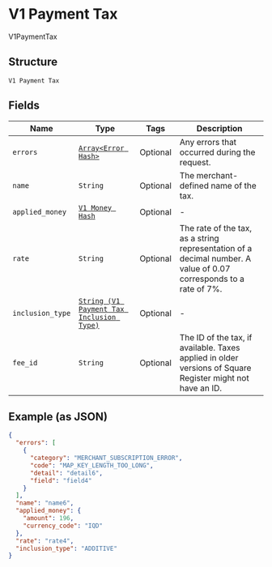 
# V1 Payment Tax

V1PaymentTax

## Structure

`V1 Payment Tax`

## Fields

| Name | Type | Tags | Description |
|  --- | --- | --- | --- |
| `errors` | [`Array<Error Hash>`](../../doc/models/error.md) | Optional | Any errors that occurred during the request. |
| `name` | `String` | Optional | The merchant-defined name of the tax. |
| `applied_money` | [`V1 Money Hash`](../../doc/models/v1-money.md) | Optional | - |
| `rate` | `String` | Optional | The rate of the tax, as a string representation of a decimal number. A value of 0.07 corresponds to a rate of 7%. |
| `inclusion_type` | [`String (V1 Payment Tax Inclusion Type)`](../../doc/models/v1-payment-tax-inclusion-type.md) | Optional | - |
| `fee_id` | `String` | Optional | The ID of the tax, if available. Taxes applied in older versions of Square Register might not have an ID. |

## Example (as JSON)

```json
{
  "errors": [
    {
      "category": "MERCHANT_SUBSCRIPTION_ERROR",
      "code": "MAP_KEY_LENGTH_TOO_LONG",
      "detail": "detail6",
      "field": "field4"
    }
  ],
  "name": "name6",
  "applied_money": {
    "amount": 196,
    "currency_code": "IQD"
  },
  "rate": "rate4",
  "inclusion_type": "ADDITIVE"
}
```

